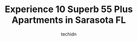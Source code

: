 ---
layout: ampstory
image: https://i0.wp.com/www.depkes.org/wp-content/uploads/2023/06/55-plus-apartments-0-in-sarasota-fl-1685794153.jpeg?resize=640,853
author: techidn
featured: false
description: Discover the impressive array of 55 Plus Apartments options in Sarasota FL, where you can find 10 of the largest 55 Plus Apartments establishments in the area. From renowned classics to hidd
title: Experience 10 Superb 55 Plus Apartments in Sarasota FL
cover:
   title: Experience 10 Superb 55 Plus Apartments in Sarasota FL
   subtitle: Rickpate
   background: https://www.depkes.org/wp-content/uploads/2023/06/55-plus-apartments-0-in-sarasota-fl-1685794153.jpeg

pages: 
 - layout: thirds
   top: <h1>#1 Friendship Village</h1>
   bottom: "<p>Wish I could give no stars !! The office is very rude, I called them and they hung up on me 3 times. Every time i called she answered very rude. She has a Horrible attitu</p>"
   background: https://www.depkes.org/wp-content/uploads/2023/06/55-plus-apartments-1-in-sarasota-fl-1685794154.jpeg
   backgroundblur: true
 - layout: thirds
   top: <h1>#2 Holiday Desoto Beach Club</h1>
   bottom: "<p>I had to experience it before I could believe just how awesome this Holiday Retirement community really is in every way.The staff, led by Kelley Yoder (General Manager), </p>"
   background: https://www.depkes.org/wp-content/uploads/2023/06/55-plus-apartments-2-in-sarasota-fl-1685794154.jpeg
   cta:
      link: https://www.depkes.org/blog/experience-10-superb-55-plus-apartments-in-sarasota-fl/
      text: Experience 10 Superb 55 Plus Apartments in Sarasota FL
 - layout: thirds
   top: <h1>#3 Grand Villa of Sarasota</h1>
   bottom: "<p>730 S Osprey Ave, Sarasota, FL 34236, United States</p>"
   background: https://www.depkes.org/wp-content/uploads/2023/06/55-plus-apartments-3-in-sarasota-fl-1685794155.jpeg
   cta:
      link: https://www.depkes.org/blog/experience-10-superb-55-plus-apartments-in-sarasota-fl/
      text: Experience 10 Superb 55 Plus Apartments in Sarasota FL
 - layout: thirds
   top: <h1>#4 Aviva Senior Living</h1>
   bottom: "<p>1951 N Honore Ave, Sarasota, FL 34235, United States</p>"
   background: https://images.unsplash.com/photo-1580610447943-1bfbef5efe07?ixlib=rb-4.0.3&ixid=MnwxMjA3fDB8MHxwaG90by1wYWdlfHx8fGVufDB8fHx8&auto=format&fit=crop&w=640&h=853&q=80
   cta:
      link: https://www.depkes.org/blog/experience-10-superb-55-plus-apartments-in-sarasota-fl/
      text: Experience 10 Superb 55 Plus Apartments in Sarasota FL
 - layout: thirds
   top: <h1>#5 Sarasota Bay Club</h1>
   bottom: "<p>1301 N Tamiami Trail, Sarasota, FL 34236, United States</p>"
   background: https://images.unsplash.com/photo-1489648022186-8f49310909a0?ixlib=rb-4.0.3&ixid=MnwxMjA3fDB8MHxwaG90by1wYWdlfHx8fGVufDB8fHx8&auto=format&fit=crop&w=640&h=853&q=80
   cta:
      link: https://www.depkes.org/blog/experience-10-superb-55-plus-apartments-in-sarasota-fl/
      text: Experience 10 Superb 55 Plus Apartments in Sarasota FL
 - layout: thirds
   top: <h1>#6 Arietta - Sarasota FL</h1>
   bottom: "<p>4 Maggie Ln, Sarasota, FL 34232, United States</p>"
   background: https://images.unsplash.com/photo-1527067829737-402993088e6b?ixlib=rb-4.0.3&ixid=MnwxMjA3fDB8MHxwaG90by1wYWdlfHx8fGVufDB8fHx8&auto=format&fit=crop&w=640&h=853&q=80
   cta:
      link: https://www.depkes.org/blog/experience-10-superb-55-plus-apartments-in-sarasota-fl/
      text: Experience 10 Superb 55 Plus Apartments in Sarasota FL
 - layout: thirds
   top: <h1>#7 Plymouth Harbor on Sarasota Bay</h1>
   bottom: "<p>700 John Ringling Blvd, Sarasota, FL 34236, United States</p>"
   background: https://images.unsplash.com/photo-1557672172-298e090bd0f1?ixlib=rb-4.0.3&ixid=MnwxMjA3fDB8MHxwaG90by1wYWdlfHx8fGVufDB8fHx8&auto=format&fit=crop&w=640&h=853&q=80
   cta:
      link: https://www.depkes.org/blog/experience-10-superb-55-plus-apartments-in-sarasota-fl/
      text: Experience 10 Superb 55 Plus Apartments in Sarasota FL
 - layout: thirds
   middle: Continue reading...
   background: https://images.unsplash.com/photo-1533998839656-76f5e4b2bccb?ixlib=rb-4.0.3&ixid=MnwxMjA3fDB8MHxwaG90by1wYWdlfHx8fGVufDB8fHx8&auto=format&fit=crop&w=640&h=853&q=80
   cta:
      link: https://www.depkes.org/blog/experience-10-superb-55-plus-apartments-in-sarasota-fl/
      text: Experience 10 Superb 55 Plus Apartments in Sarasota FL
      
---